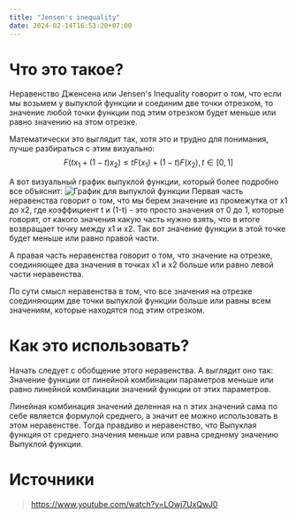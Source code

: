 ```yaml
---
title: "Jensen's inequality"
date: 2024-02-14T16:53:20+07:00
---
```



# Что это такое?

Неравенство Дженсена или Jensen's Inequality говорит о том, что если мы возьмем у выпуклой функции и соединим две точки отрезком, то значение любой точки функции под этим отрезком будет меньше или равно значению на этом отрезке.

Математически это выглядит так, хотя это и трудно для понимания, лучше разбираться с этим визуально:
$$
F(t x_1 + (1-t)x_2) \le t F(x_1) + (1 - t) F(x_2), t \in [0, 1]
$$

А вот визуальный график выпуклой функции, который более подробно все объяснит:
![График для выпуклой функции](/images/jen_ineq_01.png)
Первая часть неравенства говорит о том, что мы берем значение из промежутка от x1 до x2, где коэффициент t и (1-t) - это просто значения от 0 до 1, которые говорят, от какого значения какую часть нужно взять, что в итоге возвращает точку между x1 и x2. Так вот значение функции в этой точке будет меньше или равно правой части.

А правая часть неравенства говорит о том, что значение на отрезке, соединяющее два значения в точках x1 и x2 больше или равно левой части неравенства.

По сути смысл неравенства в том, что все значения на отрезке соединяющим две точки выпуклой функции больше или равны всем значениям, которые находятся под этим отрезком.

# Как это использовать?

Начать следует с обобщение этого неравенства.
А выглядит оно так: Значение функции от линейной комбинации параметров меньше или равно линейной комбинации значений функции от этих параметров.

Линейная комбинация значений деленная на n этих значений сама по себе является формулой среднего, а значит ее можно использовать в этом неравенстве.
Тогда правдиво и неравенство, что Выпуклая функция от среднего значения меньше или равна среднему значению Выпуклой функции.

# Источники

>https://www.youtube.com/watch?v=LOwj7UxQwJ0